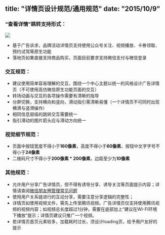 title: "详情页设计规范/通用规范"
date: "2015/10/9"
---


### “查看详情”跳转支持形式：  
![](http://wximg.gtimg.com/wxp/wxmoment-doc/beta/public/images/2-1-1.png)
- 基于广告诉求，品牌活动详情页支持使用公众号关注、视频播放、卡券领取、预约试驾等原生功能
- 落地页如果直接支持商品购买，页面目前要求支持微信支付与微信登录

### 交互规范：  
- 建议使用简单容易理解的交互，围绕一个中心主题以统一的风格设计广告详情页（不可使用高仿微信原生功能页面的交互）  
- 转场动画与交互的各项操作需要有清晰的指导  
- 分屏切换，支持横向和竖向，滑动指引需清晰易懂（一个详情页不可同时出现横滑与竖滑操作）  
- 相同信息层级的跳转交互需要统一  
- 指引滑动的图片箭头应与滑动方向统一  


### 视觉细节规范：  
- 页面中按钮宽度不得小于**160像素**，高度不得小于**60像素**，按钮中文字字号不得小于**24像素**  
- 二维码尺寸不得小于**200像素 * 200像素**，边距至少为**10像素**  

### 其他规范：  
- 允许用户分享广告详情页，但不得有诱导分享、诱导关注等页面提示内容；详情请查阅[微信朋友圈管理常见问题](http://kf.qq.com/faq/131117ne2MV7141117JzI32q.html)  
- 使用用户关系链进行的互动分享，需要注意分享逻辑的完整性；  
- 详情页如使用视频文件，需先上传至腾讯视频。广告详情页仅支持使用腾讯视频的视频内容；如视频总长度超过1分钟，需要在底部加上“建议在WI-FI环境下播放”提示；详情页建议只推广一个视频。  
- 若详情页首页元素较多，加载耗时过长，须设计loading页，给予用户友好的提示  
